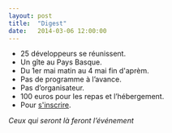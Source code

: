 ```yaml
---
layout: post
title:  "Digest"
date:   2014-03-06 12:00:00
---
```


* 25 développeurs se réunissent.
* Un gîte au Pays Basque.
* Du 1er mai matin au 4 mai fin d'aprèm.
* Pas de programme à l’avance.
* Pas d’organisateur.
* 100 euros pour les repas et l’hébergement.
* Pour [s'inscrire](https://devopensud-2014.eventbrite.fr).

*Ceux qui seront là feront l’événement*
